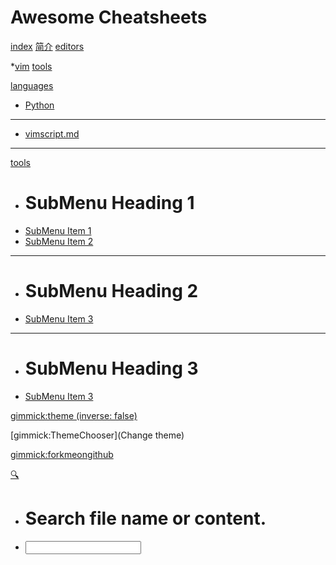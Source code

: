 # Awesome Cheatsheets


[index](index.md)
[简介](README.md)
[editors](editors)

 *[vim](editors/vim.txt)
[tools](tools)


[languages]()

 * [Python](languages/python.md)
  - - - -
 * [vimscript.md](languages/vimscript.md)
  - - - -
 


[tools]()

  * # SubMenu Heading 1
  * [SubMenu Item 1](subitem1.md)
  * [SubMenu Item 2](subitem2.md)
  - - - -
  * # SubMenu Heading 2
  * [SubMenu Item 3](subitem3.md)
  - - - -
  * # SubMenu Heading 3
  * [SubMenu Item 3](subitem3.md)




[gimmick:theme (inverse: false)](spacelab)

[gimmick:ThemeChooser](Change theme)

[gimmick:forkmeongithub](https://github.com/lzw9560/awesome-cheatsheets)

<!-- counter pixel for counting visitors -->
<!-- <img src="http://stats.markdown.io/mdwiki_info.gif" style="display:none;"/> -->

<script type="text/javascript">

  var _gaq = _gaq || [];
  _gaq.push(['_setAccount', 'UA-44627253-1']);
  _gaq.push(['_trackPageview']);

  (function() {
    var ga = document.createElement('script'); ga.type = 'text/javascript'; ga.async = true;
    ga.src = ('https:' == document.location.protocol ? 'https://ssl' : 'http://www') + '.google-analytics.com/ga.js';
    var s = document.getElementsByTagName('script')[0]; s.parentNode.insertBefore(ga, s);
  })();

</script>
<!-- [gimmick:forkmeongithub](https://github.com/daijiale/ipfs-wiki-system/) -->


<!-- [gimmick:theme (inverse: true)](bootstrap) -->

[🔍]()

 * # Search file name or content.
 * [<input id="search_input" type="text"/>](#)
